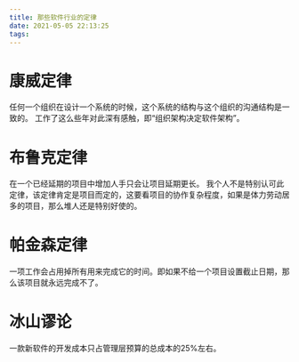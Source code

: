 ```yaml
---
title: 那些软件行业的定律
date: 2021-05-05 22:13:25
tags:
---
```


# 康威定律
任何一个组织在设计一个系统的时候，这个系统的结构与这个组织的沟通结构是一致的。
工作了这么些年对此深有感触，即“组织架构决定软件架构”。

# 布鲁克定律
在一个已经延期的项目中增加人手只会让项目延期更长。
我个人不是特别认可此定律，该定律肯定是项目而定的，这要看项目的协作复杂程度，如果是体力劳动居多的项目，那么堆人还是特别好使的。

# 帕金森定律
一项工作会占用掉所有用来完成它的时间。即如果不给一个项目设置截止日期，那么该项目就永远完成不了。

# 冰山谬论
一款新软件的开发成本只占管理层预算的总成本的25%左右。
